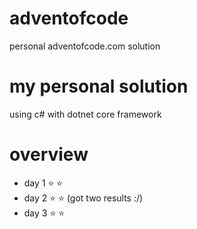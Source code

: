# adventofcode
personal adventofcode.com solution

# my personal solution 
using c# with dotnet core framework

# overview
- day 1 :star: :star:
- day 2 :star: :star: (got two results :/)
- day 3 :star: :star: 
